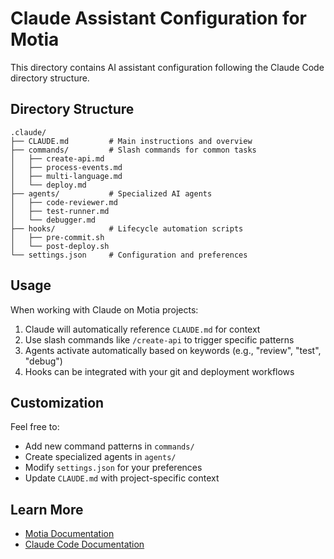 # Claude Assistant Configuration for Motia

This directory contains AI assistant configuration following the Claude Code directory structure.

## Directory Structure

```
.claude/
├── CLAUDE.md         # Main instructions and overview
├── commands/         # Slash commands for common tasks
│   ├── create-api.md
│   ├── process-events.md
│   ├── multi-language.md
│   └── deploy.md
├── agents/           # Specialized AI agents
│   ├── code-reviewer.md
│   ├── test-runner.md
│   └── debugger.md
├── hooks/            # Lifecycle automation scripts
│   ├── pre-commit.sh
│   └── post-deploy.sh
└── settings.json     # Configuration and preferences
```

## Usage

When working with Claude on Motia projects:

1. Claude will automatically reference `CLAUDE.md` for context
2. Use slash commands like `/create-api` to trigger specific patterns
3. Agents activate automatically based on keywords (e.g., "review", "test", "debug")
4. Hooks can be integrated with your git and deployment workflows

## Customization

Feel free to:
- Add new command patterns in `commands/`
- Create specialized agents in `agents/`
- Modify `settings.json` for your preferences
- Update `CLAUDE.md` with project-specific context

## Learn More

- [Motia Documentation](https://motia.dev/docs)
- [Claude Code Documentation](https://docs.anthropic.com/en/docs/claude-code)
